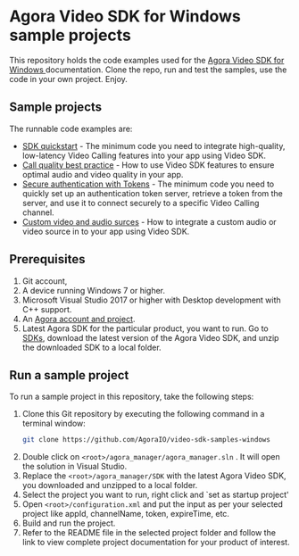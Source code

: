 # Agora Video SDK for Windows sample projects

This repository holds the code examples used for the [Agora Video SDK for Windows ](https://docs.agora.io/en/video-calling/get-started/get-started-sdk?platform=windows) documentation. Clone the repo, run and test the samples, use the code in your own project. Enjoy.

## Sample projects

The runnable code examples are:

- [SDK quickstart](./get_started/) - The minimum code you need to integrate high-quality, low-latency Video Calling features into your app using Video SDK.
- [Call quality best practice](./call_quality/) - How to use Video SDK features to ensure optimal audio and video quality in your app. 
- [Secure authentication with Tokens](./secure_authentication_token/) - The minimum code you need to quickly set up an authentication token server, retrieve a token from the server, and use it to connect securely to a specific Video Calling channel.
- [Custom video and audio surces](./custom_audio_and_video/) - How to integrate a custom audio or video source in to your app using Video SDK.

## Prerequisites
1. Git account,
1. A device running Windows 7 or higher.
1. Microsoft Visual Studio 2017 or higher with Desktop development with C++ support.
1. An [Agora account and project](https://console.agora.io/projects).
1. Latest Agora SDK for the particular product, you want to run.  Go to [SDKs](https://docs.agora.io/en/sdks?platform=windows), download the latest version of the Agora Video SDK, and unzip the downloaded SDK to a local folder.  

## Run a sample project

To run a sample project in this repository, take the following steps:

1. Clone this Git repository by executing the following command in a terminal window:
    ```bash
    git clone https://github.com/AgoraIO/video-sdk-samples-windows
    ```
2. Double click on `<root>/agora_manager/agora_manager.sln` . It will open the solution in Visual Studio.
3. Replace the `<root>/agora_manager/SDK` with the latest Agora Video SDK, you downloaded and unzipped to a local folder.
4. Select the project you want to run, right click and `set as startup project'
5. Open `<root>/configuration.xml` and put the input as per your selected project like appId, channelName, token, expireTime, etc.
6. Build and run the project.
7. Refer to the README file in the selected project folder and follow the link to view complete project documentation for your product of interest.

